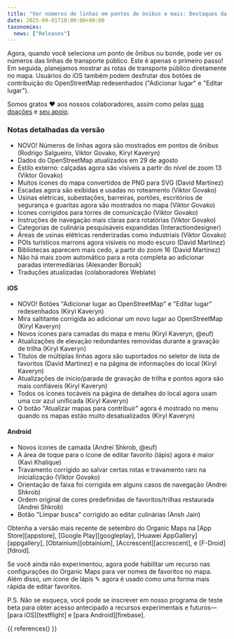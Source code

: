```yaml
---
title: "Ver números de linhas em pontos de ônibus e mais: Destaques da versão de setembro"
date: 2025-09-01T10:00:00+00:00
taxonomies:
  news: ["Releases"]
---
```


Agora, quando você seleciona um ponto de ônibus ou bonde, pode ver os números das linhas de transporte público. Este é apenas o primeiro passo! Em seguida, planejamos mostrar as rotas de transporte público diretamente no mapa. Usuários do iOS também podem desfrutar dos botões de contribuição do OpenStreetMap redesenhados ("Adicionar lugar" e "Editar lugar").

Somos gratos ❤️ aos nossos colaboradores, assim como pelas [suas doações](@/donate/index.md) e [seu apoio](@/contribute/index.md).

### Notas detalhadas da versão

- NOVO! Números de linhas agora são mostrados em pontos de ônibus (Rodrigo Salgueiro, Viktor Govako, Kiryl Kaveryn)
- Dados do OpenStreetMap atualizados em 29 de agosto
- Estilo externo: calçadas agora são visíveis a partir do nível de zoom 13 (Viktor Govako)
- Muitos ícones do mapa convertidos de PNG para SVG (David Martinez)
- Escadas agora são exibidas e usadas no roteamento (Viktor Govako)
- Usinas elétricas, subestações, barreiras, portões, escritórios de segurança e guaritas agora são mostrados no mapa (Viktor Govako)
- Ícones corrigidos para torres de comunicação (Viktor Govako)
- Instruções de navegação mais claras para rotatórias (Viktor Govako)
- Categorias de culinária pesquisáveis expandidas (Interactiondesigner)
- Áreas de usinas elétricas renderizadas como industriais (Viktor Govako)
- POIs turísticos marrons agora visíveis no modo escuro (David Martinez)
- Bibliotecas aparecem mais cedo, a partir do zoom 16 (David Martinez)
- Não há mais zoom automático para a rota completa ao adicionar paradas intermediárias (Alexander Borsuk)
- Traduções atualizadas (colaboradores Weblate)

#### iOS
- NOVO! Botões "Adicionar lugar ao OpenStreetMap" e "Editar lugar" redesenhados (Kiryl Kaveryn)
- Mira saltitante corrigida ao adicionar um novo lugar ao OpenStreetMap (Kiryl Kaveryn)
- Novos ícones para camadas do mapa e menu (Kiryl Kaveryn, @euf)
- Atualizações de elevação redundantes removidas durante a gravação de trilha (Kiryl Kaveryn)
- Títulos de múltiplas linhas agora são suportados no seletor de lista de favoritos (David Martinez) e na página de informações do local (Kiryl Kaveryn)
- Atualizações de início/parada de gravação de trilha e pontos agora são mais confiáveis (Kiryl Kaveryn)
- Todos os ícones tocáveis na página de detalhes do local agora usam uma cor azul unificada (Kiryl Kaveryn)
- O botão "Atualizar mapas para contribuir" agora é mostrado no menu quando os mapas estão muito desatualizados (Kiryl Kaveryn)

#### Android
- Novos ícones de camada (Andrei Shkrob, @euf)
- A área de toque para o ícone de editar favorito (lápis) agora é maior (Kavi Khalique)
- Travamento corrigido ao salvar certas rotas e travamento raro na inicialização (Viktor Govako)
- Orientação de faixa foi corrigida em alguns casos de navegação (Andrei Shkrob)
- Ordem original de cores predefinidas de favoritos/trilhas restaurada (Andrei Shkrob)
- Botão "Limpar busca" corrigido ao editar culinárias (Ansh Jain)

Obtenha a versão mais recente de setembro do Organic Maps na [App Store][appstore], [Google Play][googleplay], [Huawei AppGallery][appgallery], [Obtainium][obtainium], [Accrescent][accrescent], e [F-Droid][fdroid].

Se você ainda não experimentou, agora pode habilitar um recurso nas configurações do Organic Maps para ver nomes de favoritos no mapa. Além disso, um ícone de lápis ✎ agora é usado como uma forma mais rápida de editar favoritos.

P.S. Não se esqueça, você pode se inscrever em nosso programa de teste beta para obter acesso antecipado a recursos experimentais e futuros—[para iOS][testflight] e [para Android][firebase].

{{ references() }}
